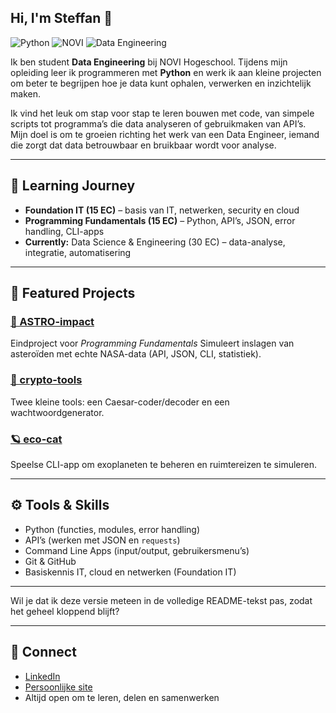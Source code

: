 ## Hi, I'm Steffan 👋

![Python](https://img.shields.io/badge/Python-3.10-blue)
![NOVI](https://img.shields.io/badge/NOVI-Programming%20Fundamentals-success)
![Data Engineering](https://img.shields.io/badge/Focus-Data%20Engineering-informational)

Ik ben student **Data Engineering** bij NOVI Hogeschool.
Tijdens mijn opleiding leer ik programmeren met **Python** en werk ik aan kleine projecten om beter te begrijpen hoe je data kunt ophalen, verwerken en inzichtelijk maken.

Ik vind het leuk om stap voor stap te leren bouwen met code, van simpele scripts tot programma’s die data analyseren of gebruikmaken van API’s.
Mijn doel is om te groeien richting het werk van een Data Engineer, iemand die zorgt dat data betrouwbaar en bruikbaar wordt voor analyse.

---

## 📘 Learning Journey

* **Foundation IT (15 EC)** – basis van IT, netwerken, security en cloud
* **Programming Fundamentals (15 EC)** – Python, API’s, JSON, error handling, CLI-apps
* **Currently:** Data Science & Engineering (30 EC) – data-analyse, integratie, automatisering

---

## 🚀 Featured Projects

### [🌠 ASTRO-impact](https://github.com/Steffan1988/astro-impact)

Eindproject voor *Programming Fundamentals*
Simuleert inslagen van asteroïden met echte NASA-data (API, JSON, CLI, statistiek).

### [🔐 crypto-tools](https://github.com/Steffan1988/crypto-tools)

Twee kleine tools: een Caesar-coder/decoder en een wachtwoordgenerator.

### [🪐 eco-cat](https://github.com/Steffan1988/eco-cat)

Speelse CLI-app om exoplaneten te beheren en ruimtereizen te simuleren.

---

## ⚙️ Tools & Skills

* Python (functies, modules, error handling)
* API’s (werken met JSON en `requests`)
* Command Line Apps (input/output, gebruikersmenu’s)
* Git & GitHub
* Basiskennis IT, cloud en netwerken (Foundation IT)

---

Wil je dat ik deze versie meteen in de volledige README-tekst pas, zodat het geheel kloppend blijft?


---

## 🤝 Connect

* [LinkedIn](https://www.linkedin.com/in/steffanboer)
* [Persoonlijke site](https://steffanboer.card.co)
* Altijd open om te leren, delen en samenwerken
